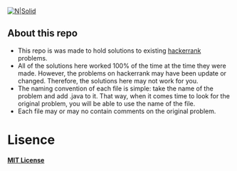 [![N|Solid](https://blog.hackerrank.com/wp-content/uploads/2017/04/logo_HRwordmark2700x670_2-1.png)][hck]
## About this repo
- This repo is was made to hold solutions to existing [hackerrank][hck] problems.
- All of the solutions here worked 100% of the time at the time they were made.
However, the problems on hackerrank may have been update or changed. Therefore, the solutions here may not work for you.
- The naming convention of each file is simple: take the name of the problem and add
.java to it. That way, when it comes time to look for the original problem, you
will be able to use the name of the file.
- Each file may or may no contain comments on the original problem.
# Lisence
  #### [MIT License][mit]
  
  [mit]: <https://opensource.org/licenses/MIT>
  [hck]: <https://www.hackerrank.com/>
